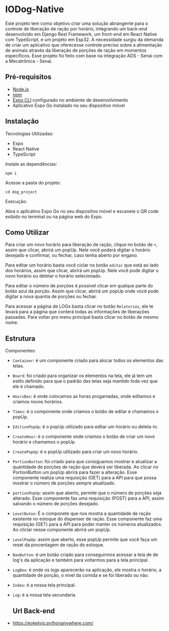 # IODog-Native

Este projeto tem como objetivo criar uma solução abrangente para o controle de liberação de ração por horário, integrando um back-end desenvolvido em Django Rest Framework, um front-end em React Native com TypeScript, e um projeto em Esp32. A necessidade surgiu da demanda de criar um aplicativo que oferecesse controle preciso sobre a alimentação de animais através da liberação de porções de ração em momentos específicos. Esse projeto foi feito com base na integração ADS - Senai com a Mecatrônica - Senai.

## Pré-requisitos

- [Node.js](https://nodejs.org/)
- [npm](https://www.npmjs.com/)
- [Expo CLI](https://docs.expo.dev/get-started/installation/) configurado no ambiente de desenvolvimento
- Aplicativo Expo Go instalado no seu dispositivo móvel

## Instalação

Tecnologias Utilizadas:
- Expo
- React Native
- TypeScript

Instale as dependências:

    npm i

Acesse a pasta do projeto:

    cd dog_project

Execução:

Abra o aplicativo Expo Go no seu dispositivo móvel e escaneie o QR code exibido no terminal ou na página web do Expo.


## Como Utilizar
Para criar um novo horário para liberação de ração, clique no botão de `+`, assim que clicar, abrirá um popUp. Nele você poderá digitar o horário desejado e confirmar, ou fechar, caso tenha aberto por engano.

Para editar um horário basta você ciclar no botão `editar` que está ao lado dos horários, assim que clicar, abrirá um popUp. Nele você pode digitar o novo horário ou deletar o horário selecionado.

Para editar o número de porções é possivel clicar em qualque parte do botão azul da porção. Assim que clicar, abrirá um popUp onde você pode digitar a nova quantia de porções ou fechar.

Para acessar a página de LOGs basta clicar no botão `Relatorios`, ele te levará para a página que conterá todas as informações de liberações passadas. Para voltar pro menu principal basta clicar no botão de mesmo nome.


## Estrutura

Componentes:
- `Container`: é um componente criado para alocar todos os elementos das telas.
- `Board`: foi criado para organizar os elementos na tela, ele já tem um estilo definido para que o padrão das telas seja mantido toda vez que ele é chamado.
- `HoursBox`: é onde colocamos as horas progamadas, onde editamos e criamos novos horários.
- `Times`: é o componente onde criamos o botão de editar e chamamos o popUp.
- `EditionPopUp`: é o popUp utilizado para editar um horário ou deleta-lo.
- `CreateHour`: é o componente onde criamos o botão de criar um novo horário e chamamos o popUp.
- `CreatePopUp`: é o popUp utilizado para criar um novo horário.
- `PortionButton`: foi criado para que consiguamos mostrar e atualizar a quantidade de porções de ração que deverá ser liberada. Ao clicar no PortionButton um popUp abrirá para fazer a alteração. Esse componente realiza uma requisição (GET) para a API para que possa mostrar o número de porções sempre atualizado.
- `portionPopUp`: assim que aberto, permite que o número de porções seja alterado. Esse componente fas uma requisição (POST) para a API, assim salvando o número de porções desejado.
- `LevelButon`: É o componete que nos mostra a quantidade de ração existente no estoque do dispenser de ração. Esse componente faz uma requisição (GET) para a API para poder manter os números atualizados. Ao cliclar nesse componente abrirá um popUp.
- `LevelPopUp`: assim que aberto, esse popUp permite que você faça um reset da procentagem de ração do estoque. 
- `NavButton`: é um botão criado para conseguirmos acessar a tela de de log's da aplicação e também para voltarmos para a tela principal.
- `LogBox`: é onde os logs aparecerão na aplicação, ele mostra o horário, a quantidade de porção, o nível da comida e se foi liberado ou não.
- `Index`: é a nossa tela principal.
- `Log`: é a nossa tela secundaria.

  ## Url Back-end
- https://eokelvio.pythonanywhere.com/
